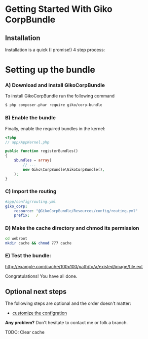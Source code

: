 Getting Started With Giko CorpBundle
=====================================

## Installation

Installation is a quick (I promise!) 4 step process:

Setting up the bundle
=============================
### A) Download and install GikoCorpBundle

To install GikoCorpBundle run the following command

``` bash
$ php composer.phar require giko/corp-bundle
```

### B) Enable the bundle

Finally, enable the required bundles in the kernel:

``` php
<?php
// app/AppKernel.php

public function registerBundles()
{
    $bundles = array(
        // ...
        new Giko\CorpBundle\GikoCorpBundle(),
    );
}
```

### C) Import the routing
``` yaml
#app/config/routing.yml
giko_corp:
    resource: "@GikoCorpBundle/Resources/config/routing.yml"
    prefix:   /
```


### D) Make the cache directory and chmod its permission
``` bash
cd webroot
mkdir cache && chmod 777 cache
```

### E) Test the bundle:
http://example.com/cache/100x100/path/to/a/existed/image/file.ext


Congratulations! You have all done.



## Optional next steps

The following steps are optional and the order doesn't matter:

- [customize the configration](2-customize_configration.md)

**Any problem?**
Don't hesitate to contact me or folk a branch. 

TODO:
Clear cache

